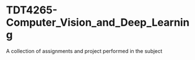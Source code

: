 # TDT4265-Computer_Vision_and_Deep_Learning
A collection of assignments and project performed in the subject
